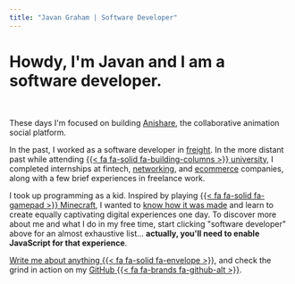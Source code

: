 ```yaml
---
title: "Javan Graham | Software Developer"
---
```

<h1>Howdy, I'm <strong>Javan</strong> and I am <span id="motd-article">a&nbsp;</span><br id="motd-break"><strong id="motd">software developer</strong>.</h1><br>

<script src="/js/motd.js"></script> 

These days I'm focused on building [Anishare](https://anishare.co), the collaborative animation social platform.

In the past, I worked as a software developer in [freight](https://www.flexport.com/products/trucking/). In the more distant past while attending [{{< fa fa-solid fa-building-columns >}} university](https://web.cs.toronto.edu/), I completed internships at fintech, [networking](https://bluecatnetworks.com/), and [ecommerce](https://www.shopify.com/) companies, along with a few brief experiences in freelance work.

I took up programming as a kid. Inspired by playing [{{< fa fa-solid fa-gamepad >}} Minecraft](https://www.minecraft.net/en-us "You know what this is"), I wanted to [know how it was made](https://www.youtube.com/watch?v=BES9EKK4Aw4 "YouTube video of the creator playing around in debug mode") and learn to create equally captivating digital experiences one day. To discover more about me and what I do in my free time, start clicking "software developer" above for an almost exhaustive list<noscript>... **actually, you'll need to enable JavaScript for that experience**</noscript>.

[ Write me about anything {{< fa fa-solid fa-envelope >}}](mailto:contact@javangraham.com), and check the grind in action on my [GitHub {{< fa fa-brands fa-github-alt >}}](https://github.com/javanag).


